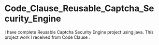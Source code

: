# Code_Clause_Reusable_Captcha_Security_Engine
I have complete Reusable Captcha Security Engine project using java. This project work I received from Code Clause . 
